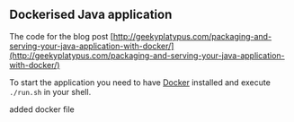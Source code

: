 ## Dockerised Java application

The code for the blog post [http://geekyplatypus.com/packaging-and-serving-your-java-application-with-docker/](http://geekyplatypus.com/packaging-and-serving-your-java-application-with-docker/)

To start the application you need to have [Docker](https://www.docker.com/) installed and execute `./run.sh` in your shell.


added docker file
